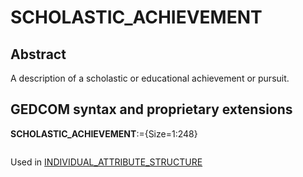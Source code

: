 ﻿# SCHOLASTIC_ACHIEVEMENT
## Abstract
A description of a scholastic or educational achievement or pursuit.


## GEDCOM syntax and proprietary extensions

**SCHOLASTIC_ACHIEVEMENT**:={Size=1:248}
<pre>
</pre>
Used in <a href=Ged.INDIVIDUAL_ATTRIBUTE_STRUCTURE.md>INDIVIDUAL_ATTRIBUTE_STRUCTURE</a><br />

